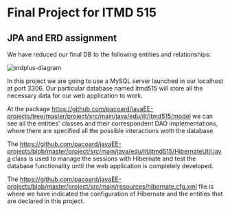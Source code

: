 # Final Project for ITMD 515

## JPA and ERD assignment

We have reduced our final DB to the following entities and relationships:

![erdplus-diagram](https://user-images.githubusercontent.com/6637058/38157993-5b20451a-3452-11e8-9259-671e1b41f0c9.png)


In this project we are going to use a MySQL server launched in our localhost at port 3306. Our particular database named itmd515 will store all the necessary data for our web application to work.

At the package https://github.com/pacoard/javaEE-projects/tree/master/project/src/main/java/edu/iit/itmd515/model we can see all the entities' classes and their correspondent DAO implementations, where there are specified all the possible interactions woth the database.

The https://github.com/pacoard/javaEE-projects/blob/master/project/src/main/java/edu/iit/itmd515/HibernateUtil.java class is used to manage the sessions with Hibernate and test the database functionality until the web application is completely developed.

The https://github.com/pacoard/javaEE-projects/blob/master/project/src/main/resources/hibernate.cfg.xml file is where we have indicated the configuration of Hibernate and the entities that are declared in this project.
